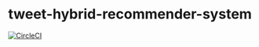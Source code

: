 # tweet-hybrid-recommender-system

[![CircleCI](https://circleci.com/gh/pauloprsdesouza/tweet-hybrid-recommender-system?branch=rec-coding.svg?style=svg)](https://app.circleci.com/pipelines/github/pauloprsdesouza/tweet-hybrid-recommender-system)


